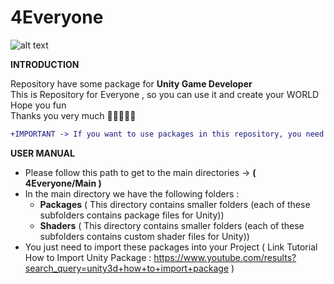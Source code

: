 # 4Everyone

![alt text](https://lh3.googleusercontent.com/proxy/toSQfsul3m3Qqs1VEUcrtkSpHQzM4NvbfOvF9XIoTGZ85797jE_PXqjiEKkTQ-Ovw5i_x7HskQGBVKETHwVdAZbCzg_I6eofihQCTY5N3w)

**INTRODUCTION**

Repository have some package for **Unity Game Developer**\
This is Repository for Everyone , so you can use it and create your WORLD\
Hope you fun\
Thanks you very much 
🤞🤞🤞🤞🤞
```diff
+IMPORTANT -> If you want to use packages in this repository, you need to clone branches with the following structure: [ANSI / ...]
```

**USER MANUAL**

* Please follow this path to get to the main directories -> **( 4Everyone/Main )**
* In the main directory we have the following folders :
  * **Packages** ( This directory contains smaller folders (each of these subfolders contains package files for Unity)) 
  * **Shaders** ( This directory contains smaller folders (each of these subfolders contains custom shader files for Unity))
* You just need to import these packages into your Project ( Link Tutorial How to Import Unity Package : https://www.youtube.com/results?search_query=unity3d+how+to+import+package )
